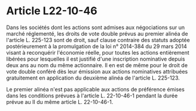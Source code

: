 # Article L22-10-46

Dans les sociétés dont les actions sont admises aux négociations sur un marché réglementé, les droits de vote double prévus au premier alinéa de l'article L. 225-123 sont de droit, sauf clause contraire des statuts adoptée postérieurement à la promulgation de la loi n° 2014-384 du 29 mars 2014 visant à reconquérir l'économie réelle, pour toutes les actions entièrement libérées pour lesquelles il est justifié d'une inscription nominative depuis deux ans au nom du même actionnaire. Il en est de même pour le droit de vote double conféré dès leur émission aux actions nominatives attribuées gratuitement en application du deuxième alinéa de l'article L. 225-123.

Le premier alinéa n'est pas applicable aux actions de préférence émises dans les conditions prévues à l'article L. 22-10-46-1 pendant la durée prévue au II du même article L. 22-10-46-1.

